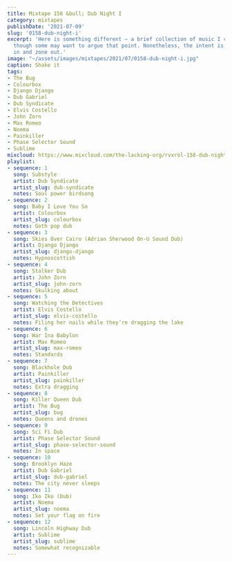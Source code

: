 ```yaml
---
title: Mixtape 158 &bull; Dub Night I
category: mixtapes
publishDate: '2021-07-09'
slug: '0158-dub-night-i'
excerpt: 'Here is something different — a brief collection of music I consider "dub",
  though some may want to argue that point. Nonetheless, the intent is clear: tune
  in and zone out.'
image: "~/assets/images/mixtapes/2021/07/0158-dub-night-i.jpg"
caption: Shake it
tags:
- The Bug
- Colourbox
- Django Django
- Dub Gabriel
- Dub Syndicate
- Elvis Costello
- John Zorn
- Max Romeo
- Noema
- Painkiller
- Phase Selector Sound
- Sublime
mixcloud: https://www.mixcloud.com/the-lacking-org/rvxrol-158-dub-night-i/
playlist:
- sequence: 1
  song: Substyle
  artist: Dub Syndicate
  artist_slug: dub-syndicate
  notes: Soul power birdsong
- sequence: 2
  song: Baby I Love You So
  artist: Colourbox
  artist_slug: colourbox
  notes: Goth pop dub
- sequence: 3
  song: Skies Over Cairo (Adrian Sherwood On-U Sound Dub)
  artist: Django Django
  artist_slug: django-django
  notes: Hypnoscottish
- sequence: 4
  song: Stalker Dub
  artist: John Zorn
  artist_slug: john-zorn
  notes: Skulking about
- sequence: 5
  song: Watching the Detectives
  artist: Elvis Costello
  artist_slug: elvis-costello
  notes: Filing her nails while they’re dragging the lake
- sequence: 6
  song: War Ina Babylon
  artist: Max Romeo
  artist_slug: max-romeo
  notes: Standards
- sequence: 7
  song: Blackhole Dub
  artist: Painkiller
  artist_slug: painkiller
  notes: Extra dragging
- sequence: 8
  song: Killer Queen Dub
  artist: The Bug
  artist_slug: bug
  notes: Queens and drones
- sequence: 9
  song: Sci Fi Dub
  artist: Phase Selector Sound
  artist_slug: phase-selector-sound
  notes: In space
- sequence: 10
  song: Brooklyn Haze
  artist: Dub Gabriel
  artist_slug: dub-gabriel
  notes: The city never sleeps
- sequence: 11
  song: Iko Iko (Dub)
  artist: Noema
  artist_slug: noema
  notes: Set your flag on fire
- sequence: 12
  song: Lincoln Highway Dub
  artist: Sublime
  artist_slug: sublime
  notes: Somewhat recognizable
---
```


